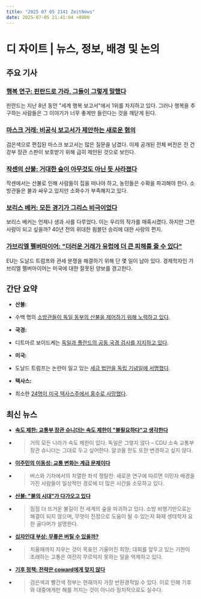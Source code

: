 ```yaml
---
title: "2025 07 05 2141 ZeitNews"
date: 2025-07-05 21:41:04 +0900
---
```


# 디 자이트 | 뉴스, 정보, 배경 및 논의

## 주요 기사

### [행복 연구: 핀란드로 가라, 그들이 그렇게 말했다](https://www.zeit.de/gesundheit/2025-07/gluecksforschung-world-happiness-report-finnland-psychologie-lebensstil)
 핀란드는 지난 8년 동안 "세계 행복 보고서"에서 1위를 차지하고 있다. 그러나 행복을 추구하는 사람들은 그 이야기가 너무 좋게만 들린다는 것을 깨닫게 된다.
### [마스크 거래: 비공식 보고서가 제안하는 새로운 혐의](https://www.zeit.de/politik/deutschland/2025-07/maskendeals-sonderbericht-ungeschwaerzt-jens-spahn)
 검은색으로 편집된 마스크 보고서는 많은 질문을 남겼다. 이제 공개된 전체 버전은 전 건강부 장관 스판이 보호받기 위해 급히 제안된 것으로 보인다.
### [작센의 산불: 거대한 숲이 아무것도 아닌 듯 사라졌다](https://www.zeit.de/gesellschaft/zeitgeschehen/2025-07/waldbraende-sachsen-nieska-neudorf-feuer)
 작센에서는 산불로 인해 사람들이 집을 떠나야 하고, 농민들은 수확을 파괴해야 한다. 소방관들은 불과 싸우고 있지만 소화수가 부족해지고 있다.
### [보리스 베커: 모든 경기가 그리스 비극이었다](https://www.zeit.de/zeit-magazin/2025/28/boris-becker-tennis-legende-erinnerungen)
 보리스 베커는 언제나 생과 사를 다루었다. 이는 우리의 작가를 매혹시켰다. 하지만 그런 사람이 되고 싶을까? 40년 전의 위대한 윔블던 승리에 대한 사랑의 편지.
### [가브리엘 펠버마이어: "더러운 거래가 유럽에 더 큰 피해를 줄 수 있다"](https://www.zeit.de/wirtschaft/2025-07/gabriel-felbermayr-zoelle-usa-europa-donald-trump)
 EU는 도날드 트럼프와 관세 분쟁을 해결하기 위해 단 몇 일이 남아 있다. 경제학자인 가브리엘 펠버마이어는 미국에 대한 잘못된 양보를 경고한다.

## 간단 요약
- **산불:**  
* 수백 명의 [소방관들이 독일 동부의 산불을 제어하기 위해 노력하고 있다](https://www.zeit.de/wissen/2025-07/waldbraende-thueringen-sachsen-feuer-katastrophenfall).
- **국경:**  
* 디트마르 보이드케는 [독일과 폴란드의 공동 국경 검사를 지지하고 있다](https://www.zeit.de/politik/deutschland/2025-07/migration-deutschland-polen-grenze-kontrollen-woidke). 
- **미국:**  
* 도날드 트럼프는 논란이 일고 있는 [세금 법안을 독립 기념일에 서명했다](https://www.zeit.de/politik/ausland/2025-07/big-beautiful-bill-usa-donald-trump-unterzeichnet-steuergesetz). 
- **텍사스:**  
* 최소한 [24명이 미국 텍사스주에서 홍수로 사망했다](https://www.zeit.de/wissen/umwelt/2025-07/usa-texas-hochwasser-tote-vermisste-suche). 

## 최신 뉴스
- **[속도 제한: 교통부 장관 슈니더는 속도 제한이 "불필요하다"고 생각한다](https://www.zeit.de/politik/deutschland/2025-07/tempolimit-patrick-schnieder-autobahn-alkohol)**  
*  > 거의 모든 나라가 속도 제한이 있다. 독일은 그렇지 않다 – CDU 소속 교통부 장관 슈니더는 그대로 두고 싶어한다. 알코올 한도 또한 변경하고 싶지 않다.
- **[이주민의 이동성: 교통 변화는 계급 문제이다](https://www.zeit.de/mobilitaet/2025-07/mobilitaet-migranten-auto-bus-vermoegen)**  
* > 버스와 기차에서의 치열한 좌석 쟁탈전: 새로운 연구에 따르면 이민자 배경을 가진 사람들이 일상적인 경로에 더 많은 시간을 소모하고 있다.
- **[산불: "불의 시대"가 다가오고 있다](https://www.zeit.de/video/2025-07/waldbraende-hitze-feuer-video)**  
* > 점점 더 뜨거운 불길이 전 세계의 숲을 파괴하고 있다. 소방 비행기만으로는 해결이 되지 않으며, 무엇이 진정으로 도움이 될 수 있는지 화재 생태학자 요한 골다머가 설명한다.
- **[십자인대 부상: 무릎은 버틸 수 있을까?](https://www.zeit.de/2025/28/kreuzbandriss-verletzung-fussball-em-frauen)**  
* > 치울때까지 지우는 것이 목표인 기울어진 희망; 대회를 앞두고 있는 기한이 초래하는 고통은 여전히 무르익지 못하는 일을 억제하고 있다. 
- **[기후 정책: 전략은 coward에게 맞지 않다](https://www.zeit.de/2025/28/klimapolitik-bundesregierung-koalitionsvertrag-spd-cdu)**  
* > 검은색과 빨간색 정부는 현재까지 가장 반환경적일 수 있다. 이로 인해 기후와 대중에게만 해를 끼치는 것이 아니라 정치적으로도 실수다.
